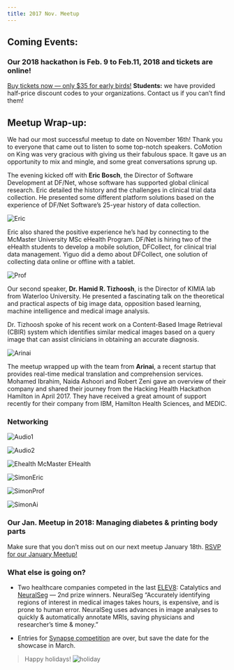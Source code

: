 ```yaml
---
title: 2017 Nov. Meetup
---
```

## Coming Events:
### Our 2018 hackathon is Feb. 9 to Feb.11, 2018 and tickets are online!

[Buy tickets now — only $35 for early birds!](https://www.eventbrite.ca/e/hacking-health-hamilton-hackthon-2018-tickets-41130549581) 
**Students:** we have provided half-price discount codes to your organizations. Contact us if you can’t find them!

## Meetup Wrap-up:

We had our most successful meetup to date on November 16th! Thank you to everyone that came out to listen to some top-notch speakers. CoMotion on King was very gracious with giving us their fabulous space. It gave us an opportunity to mix and mingle, and some great conversations sprung up. 

The evening kicked off with **Eric Bosch**, the Director of Software Development at DF/Net, whose software has supported global clinical research. Eric detailed the history and the challenges in clinical trial data collection. He presented some different platform solutions based on the experience of DF/Net Software’s 25-year history of data collection.

![Eric](/newsletter/img/meetup/2017nov/img-eric.png "Eric")

Eric also shared the positive experience he’s had by connecting to the McMaster University MSc eHealth Program. DF/Net is hiring two of the eHealth students to develop a mobile solution, DFCollect, for clinical trial data management. Yiguo did a demo about DFCollect, one solution of collecting data online or offline with a tablet.

![Prof](/newsletter/img/meetup/2017nov/img-prof.png "Prof")

Our second speaker, **Dr. Hamid R. Tizhoosh**, is the Director of KIMIA lab from Waterloo University. He presented a fascinating talk on the theoretical and practical aspects of big image data, opposition based learning, machine intelligence and medical image analysis. 

Dr. Tizhoosh spoke of his recent work on a Content-Based Image Retrieval (CBIR) system which identifies similar medical images based on a query image that can assist clinicians in obtaining an accurate diagnosis. 

![Arinai](/newsletter/img/meetup/2017nov/img-arinai.png "Arinai")

The meetup wrapped up with the team from **Arinai**, a recent startup that provides real-time medical translation and comprehension services. Mohamed Ibrahim, Naida Ashoori and Robert Zeni gave an overview of their company and shared their journey from the Hacking Health Hackathon Hamilton in April 2017. They have received a great amount of support recently for their company from IBM, Hamilton Health Sciences, and MEDIC. 

### Networking
![Audio1](/newsletter/img/meetup/2017nov/img-audio1.png "Audio1")

![Audio2](/newsletter/img/meetup/2017nov/img-audio2.png "Audio2")

![Ehealth](/newsletter/img/meetup/2017nov/img-ehealth.png "Ehealth")
McMaster EHealth

![SimonEric](/newsletter/img/meetup/2017nov/img-simonAndEric.png "SimonEric")

![SimonProf](/newsletter/img/meetup/2017nov/img-simonAndProf.png "SimonProf")

![SimonAi](/newsletter/img/meetup/2017nov/img-simonAndAi.png "SimonAi")


### Our Jan. Meetup in 2018: Managing diabetes & printing body parts

Make sure that you don’t miss out on our next meetup January 18th.
[RSVP for our January Meetup!](https://www.meetup.com/Hacking-Health-Hamilton/events/244739671/?_cookie-check=aRoP03PpJ3GA4QaB) 

### What else is going on?

- Two healthcare companies competed in the last [ELEV8](http://innovationfactory.ca/elev8/): Catalytics and [NeuralSeg](https://theforge.mcmaster.ca/2017/03/10/announcing-forgemac-student-startup-competition-2017-finalists/) — 2nd prize winners. NeuralSeg “Accurately identifying regions of interest in medical images takes hours, is expensive, and is prone to human error. NeuralSeg uses advances in image analyses to quickly & automatically annotate MRIs, saving physicians and researcher’s time & money.”

- Entries for [Synapse competition](https://www.synapselifescience.com/apply---open) are over, but save the date for the showcase in March.

> Happy holidays!
![holiday](/newsletter/img/meetup/2017nov/img-holiday.png "Holiday")